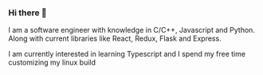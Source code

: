 ### Hi there 👋

<!--
**eco-richard/eco-richard** is a ✨ _special_ ✨ repository because its `README.md` (this file) appears on your GitHub profile.

Here are some ideas to get you started:

- 🔭 I’m currently working on ...
- 🌱 I’m currently learning ...
- 👯 I’m looking to collaborate on ...
- 🤔 I’m looking for help with ...
- 💬 Ask me about ...
- 📫 How to reach me: ...
- 😄 Pronouns: ...
- ⚡ Fun fact: ...
-->

I am a software engineer with knowledge in C/C++, Javascript and Python. Along with current libraries like React, Redux, Flask and Express. 

I am currently interested in learning Typescript and I spend my free time customizing my linux build

